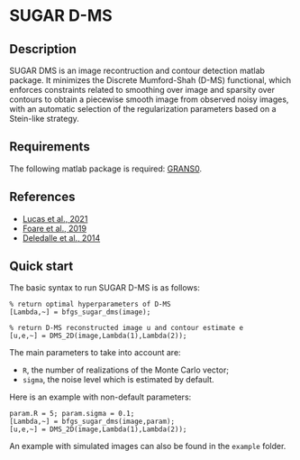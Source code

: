 SUGAR D-MS
===

## Description
SUGAR DMS is an image recontruction and contour detection matlab package. It minimizes the Discrete Mumford-Shah (D-MS) functional, which enforces constraints related to smoothing over image and sparsity over contours to obtain a piecewise smooth image from observed noisy images, with an automatic selection of the regularization parameters based on a Stein-like strategy.

## Requirements
The following matlab package is required: [GRANS0](https://gitlab.com/timmitchell/GRANSO/).

## References
  - [Lucas et al., 2021](https://arxiv.org/pdf/2109.13651.pdf)
  - [Foare et al., 2019](https://hal.archives-ouvertes.fr/hal-01782346/document)
  - [Deledalle et al., 2014](https://arxiv.org/pdf/1405.1164)
  
## Quick start
The basic syntax to run SUGAR D-MS is as follows:

```
% return optimal hyperparameters of D-MS
[Lambda,~] = bfgs_sugar_dms(image);

% return D-MS reconstructed image u and contour estimate e
[u,e,~] = DMS_2D(image,Lambda(1),Lambda(2));
```


The main parameters to take into account are:

  - `R`, the number of realizations of the Monte Carlo vector;
  - `sigma`, the noise level which is estimated by default.
    
Here is an example with non-default parameters:
```
param.R = 5; param.sigma = 0.1;
[Lambda,~] = bfgs_sugar_dms(image,param);
[u,e,~] = DMS_2D(image,Lambda(1),Lambda(2));
```
An example with simulated images can also be found in the `example` folder.
